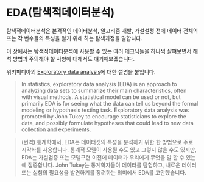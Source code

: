 # EDA(탐색적데이터분석)

탐색적데이터분석은 본격적인 데이터분석, 알고리즘 개발, 가설설정 전에 데이터 전체의 또는 각 변수들의 특성을 알기 위해 하는 탐색과정을 말합니다.

이 장에서는 탐색적데이터분석에 사용할 수 있는 여러 테크닉들을 하나씩 살펴보면서 해석 방법과 주의해야 할 사항에 대해서도 얘기해보겠습니다.

위키피디아의 [Exploratory data analysis](https://en.wikipedia.org/wiki/Exploratory_data_analysis)에 대한 설명을 붙입니다.

> In statistics, exploratory data analysis (EDA) is an approach to analyzing data sets to summarize their main characteristics, often with visual methods. A statistical model can be used or not, but primarily EDA is for seeing what the data can tell us beyond the formal modeling or hypothesis testing task. Exploratory data analysis was promoted by John Tukey to encourage statisticians to explore the data, and possibly formulate hypotheses that could lead to new data collection and experiments.

> (번역) 통계학에서, EDA는 데이터셋의 특성을 분석하기 위한 한 방법으로 주로 시각화를 사용합니다. 통계적 모델이 사용될 수도 있고 그렇지 않을 수도 있지만, EDA는 가설검증 또는 모델구현 이전에 데이터가 우리에게 무엇을 말 할 수 있는에 집중합니다. John Tukey는 통계학자들이 데이터를 탐험하고, 새로운 데이터 또는 실험의 필요성을 발견하기를 장려하는 의미에서 EDA를 고안했습니다.
